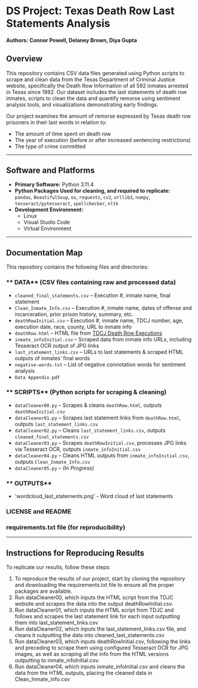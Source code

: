 
# DS Project: Texas Death Row Last Statements Analysis

#### Authors: Connor Powell, Delaney Brown, Diya Gupta

## Overview  
This repository contains CSV data files generated using Python scripts to scrape and clean data from the Texas Department of Criminal Justice website, specifically the Death Row Information of all 592 inmates arrested in Texas since 1982. Our dataset includes the last statements of death row inmates, scripts to clean the data and quantify remorse using sentiment analysis tools, and visualizations demonstrating early findings.  

Our project examines the amount of remorse expressed by Texas death row prisoners in their last words in relation to:  
- The amount of time spent on death row  
- The year of execution (before or after increased sentencing restrictions)  
- The type of crime committed  

---

##  Software and Platforms  

- **Primary Software:** Python 3.11.4  
- **Python Packages Used for cleaning, and required to replicate:**  
  `pandas`, `BeautifulSoup`, `os`, `requests`, `cv2`, `urllib3`, `numpy`, `tesseract/pytesseract`, `spellchecker`, `nltk`  
- **Development Environment:**  
  - Linux  
  - Visual Studio Code  
  - Virtual Environment  

---

## Documentation Map  

This repository contains the following files and directories:  

### ** DATA** (CSV files containing raw and processed data)    
- `cleaned_final_statements.csv` – Execution #, inmate name, final statement  
- `Clean_Inmate_Info.csv` – Execution #, inmate name, dates of offense and incarceration, prior prison history, summary, etc.  
- `deathRowInitial.csv` – Execution #, inmate name, TDCJ number, age, execution date, race, county, URL to inmate info  
- `deathRow.html` – HTML file from [TDCJ Death Row Executions](https://www.tdcj.texas.gov/death_row/dr_executed_offenders.html)  
- `inmate_infoInitial.csv` – Scraped data from inmate info URLs, including Tesseract OCR output of JPG links  
- `last_statement_links.csv` – URLs to last statements & scraped HTML outputs of inmates’ final words  
- `negative-words.txt` – List of negative connotation words for sentiment analysis
- `Data Appendix.pdf`  

### ** SCRIPTS** (Python scripts for scraping & cleaning)  
- `dataCleaner00.py` – Scrapes & cleans `deathRow.html`, outputs `deathRowInitial.csv`  
- `dataCleaner01.py` – Scrapes last statement links from `deathRow.html`, outputs `last_statement_links.csv`  
- `dataCleaner02.py` – Cleans `last_statement_links.csv`, outputs `cleaned_final_statements.csv`  
- `dataCleaner03.py` – Scrapes `deathRowInitial.csv`, processes JPG links via Tesseract OCR, outputs `inmate_infoInitial.csv`  
- `dataCleaner04.py` – Cleans HTML outputs from `inmate_infoInitial.csv`, outputs `Clean_Inmate_Info.csv`  
- `dataCleaner05.py` – *(In Progress)*  

### ** OUTPUTS**  
- 'wordcloud_last_statements.png' - Word cloud of last statements    

### **LICENSE** and **README**

### requirements.txt file (for reproducibility)
---

##  Instructions for Reproducing Results  

To replicate our results, follow these steps:  

1. To reproduce the results of our project, start by cloning the repository and downloading the requirements.txt file to ensure all the proper packages are available.
2. Run dataCleaner00, which inputs the HTML script from the TDJC website and scrapes the data into the output deathRowInitial.csv.
3. Run dataCleaner01, which inputs the HTML script from TDJC and follows and scrapes the last statement link for each input outputting them into last_statement_links.csv
4. Run dataCleaner02, which inputs the last_statement_links.csv file, and cleans it outputting the data into cleaned_last_statements.csv
5. Run dataCleaner03, which inputs deathRowInitial.csv, following the links and preceding to scrape them using configured Tesseract OCR for JPG images, as well as scraping all the info from the HTML versions outputting to inmate_infoInitial.csv.
6. Run dataCleaner04, which inputs inmate_infoInitial.csv and cleans the data from the HTML outputs, placing the cleaned data in Clean_Inmate_info.csv


